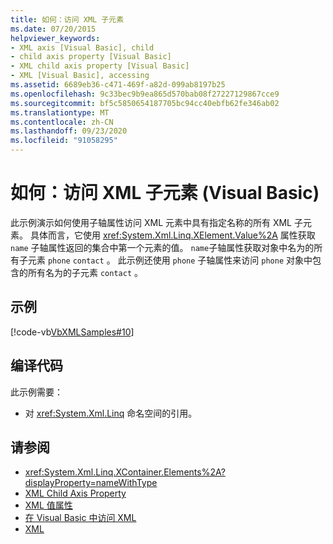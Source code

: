 ```yaml
---
title: 如何：访问 XML 子元素
ms.date: 07/20/2015
helpviewer_keywords:
- XML axis [Visual Basic], child
- child axis property [Visual Basic]
- XML child axis property [Visual Basic]
- XML [Visual Basic], accessing
ms.assetid: 6689eb36-c471-469f-a82d-099ab8197b25
ms.openlocfilehash: 9c33bec9b9ea865d570bab08f27227129867cce9
ms.sourcegitcommit: bf5c5850654187705bc94cc40ebfb62fe346ab02
ms.translationtype: MT
ms.contentlocale: zh-CN
ms.lasthandoff: 09/23/2020
ms.locfileid: "91058295"
---
```

# <a name="how-to-access-xml-child-elements-visual-basic"></a>如何：访问 XML 子元素 (Visual Basic)

此示例演示如何使用子轴属性访问 XML 元素中具有指定名称的所有 XML 子元素。 具体而言，它使用 <xref:System.Xml.Linq.XElement.Value%2A> 属性获取 `name` 子轴属性返回的集合中第一个元素的值。 `name`子轴属性获取对象中名为的所有子元素 `phone` `contact` 。 此示例还使用 `phone` 子轴属性来访问 `phone` 对象中包含的所有名为的子元素 `contact` 。  
  
## <a name="example"></a>示例  

 [!code-vb[VbXMLSamples#10](~/samples/snippets/visualbasic/VS_Snippets_VBCSharp/VbXMLSamples/VB/XMLSamples4.vb#10)]  
  
## <a name="compile-the-code"></a>编译代码  

 此示例需要：  
  
- 对 <xref:System.Xml.Linq> 命名空间的引用。  
  
## <a name="see-also"></a>请参阅

- <xref:System.Xml.Linq.XContainer.Elements%2A?displayProperty=nameWithType>
- [XML Child Axis Property](../../../language-reference/xml-axis/xml-child-axis-property.md)
- [XML 值属性](../../../language-reference/xml-axis/xml-value-property.md)
- [在 Visual Basic 中访问 XML](accessing-xml.md)
- [XML](index.md)
